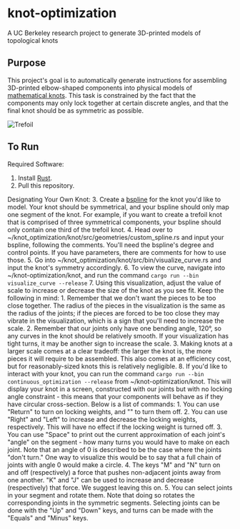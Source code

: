 # knot-optimization
A UC Berkeley research project to generate 3D-printed models of topological knots

## Purpose

This project's goal is to automatically generate instructions for assembling 3D-printed elbow-shaped components into physical models of [mathematical knots](https://en.wikipedia.org/wiki/Knot_(mathematics)).  This task is constrained by the fact that the components may only lock together at certain discrete angles, and that the final knot should be as symmetric as possible.

![Trefoil](https://imgur.com/lNEg5lY.png)

## To Run

Required Software:
1. Install [Rust](https://www.rust-lang.org/tools/install).
2. Pull this repository.

Designating Your Own Knot:
3. Create a [bspline](https://en.wikipedia.org/wiki/B-spline) for the knot you'd like to model. Your knot should be symmetrical, and your bspline should only map
one segment of the knot. For example, if you want to create a trefoil knot that
is comprised of three symmetrical components, your bspline should only contain
one third of the trefoil knot.
4. Head over to ~/knot_optimization/knot/src/geometries/custom_spline.rs and input your bspline, following the comments. You'll need the bspline's degree and control points. If you have parameters, there are comments for how to use those.
5. Go into ~/knot_optimization/knot/src/bin/visualize_curve.rs and input the knot's symmetry accordingly.
6. To view the curve, navigate into ~/knot-optimization/knot, and run the command
``cargo run --bin visualize_curve --release``
7. Using this visualization, adjust the value of scale to increase or decrease the size of the knot
as you see fit. Keep the following in mind:
    1. Remember that we don't want the pieces to be too close together. The radius of the pieces in the
    visualization is the same as the radius of the joints; if the pieces are forced to be too close they
    may vibrate in the visualization, which is a sign that you'll need to increase the scale.
    2. Remember that our joints only have one bending angle, 120&deg;, so any curves in the knot should be
    relatively smooth. If your visualization has tight turns, it may be another sign to increase the scale.
    3. Making knots at a larger scale comes at a clear tradeoff: the larger the knot is, the more pieces
    it will require to be assembled. This also comes at an efficiency cost, but for reasonably-sized
    knots this is relatively negligible.
8. If you'd like to interact with your knot, you can run the command
``cargo run --bin continuous_optimization --release`` from ~/knot-optimization/knot.
This will display your knot in a screen, constructed with our joints but with no
locking angle constraint - this means that your components will behave as if they
have circular cross-section. Below is a list of commands:
    1. You can use "Return" to turn on locking weights, and "\" to turn them off.
    2. You can use "Right" and "Left" to increase and decrease the locking weights,
    respectively. This will have no effect if the locking weight is turned off.
    3. You can use "Space" to print out the current approximation of each joint's
    "angle" on the segment - how many turns you would have to make on each joint.
    Note that an angle of 0 is described to be the case where the joints "don't
    turn." One way to visualize this would be to say that a full chain of joints
    with angle 0 would make a circle.
    4. The keys "M" and "N" turn on and off (respectively) a force that pushes non-adjacent joints away from one another. "K" and "J" can be used to increase and decrease (respectively) that force. We suggest leaving this on.
    5. You can select joints in your segment and rotate them. Note that doing so rotates the corresponding joints in the symmetric segments. Selecting joints can be done with the "Up" and "Down" keys, and turns can be made with the "Equals" and "Minus" keys.
